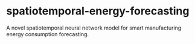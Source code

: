 # spatiotemporal-energy-forecasting
A novel spatiotemporal neural network model for smart manufacturing energy consumption forecasting.
